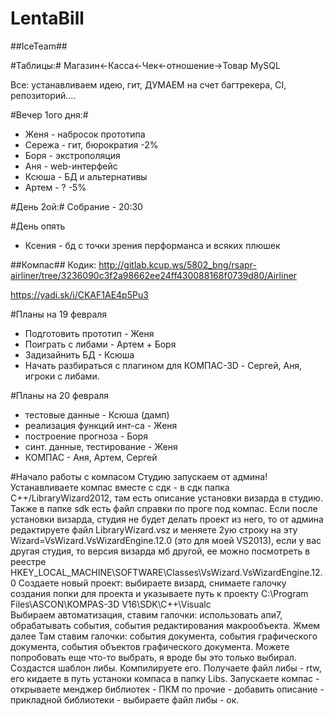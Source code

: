 # LentaBill

##IceTeam##

#Таблицы:#
Магазин<-Касса<-Чек<-отношение->Товар
MySQL

Все: устанавливаем идею, гит, ДУМАЕМ на счет багтрекера, CI, репозиторий….

#Вечер 1ого дня:#
- Женя - набросок прототипа
- Сережа - гит, бюрократия -2%
- Боря - экстрополяция
- Аня - web-интерфейс
- Ксюша - БД и альтернативы
- Артем - ? -5%

#День 2ой:#
Собрание - 20:30

#День опять

- Ксения - бд с точки зрения перформанса и всяких плюшек

##Компас##
Кодик:
http://gitlab.kcup.ws/5802_bng/rsapr-airliner/tree/3236090c3f2a98662ee24ff430088168f0739d80/Airliner

https://yadi.sk/i/CKAF1AE4p5Pu3

#Планы на 19 февраля
- Подготовить прототип - Женя
- Поиграть с либами - Артем + Боря
- Задизайнить БД - Ксюша
- Начать разбираться с плагином для КОМПАС-3D - Сергей, Аня, игроки с либами.

#Планы на 20 февраля
- тестовые данные - Ксюша (дамп)
- реализация функций инт-са - Женя
- построение прогноза - Боря
- синт. данные, тестирование - Женя
- КОМПАС - Аня, Артем, Сергей

#Начало работы с компасом
Студию запускаем от админа!
Устанавливаете компас вместе с сдк  - в сдк папка С++/LibraryWizard2012, там есть описание установки визарда в студию. Также в папке sdk есть файл справки по проге под компас. Если после установки визарда, студия не будет делать проект из него, то от админа редактируете файл LibraryWizard.vsz и меняете 2ую строку на эту Wizard=VsWizard.VsWizardEngine.12.0 (это для моей VS2013), если у вас другая студия, то версия визарда мб другой, ее можно посмотреть в реестре HKEY_LOCAL_MACHINE\SOFTWARE\Classes\VsWizard.VsWizardEngine.12.0
Создаете новый проект: выбираете визард, снимаете галочку создания попки для проекта и указываете путь к проекту C:\Program Files\ASCON\KOMPAS-3D V16\SDK\C++\Visualc\
Выбираем автоматизация, ставим галочки: использовать апи7, обрабатывать события, события редактирования макрообъекта.
Жмем далее
Там ставим галочки: события документа, события графического документа, события объектов графического документа.
Можете попробовать еще что-то выбрать, я вроде бы это только выбирал.
Создастся шаблон либы. Компилируете его. Получаете файл либы - rtw, его кидаете в путь устаноки компаса в папку Libs.
Запускаете компас - открываете менджер библиотек - ПКМ по прочие - добавить описание - прикладной библиотеки - выбираете файл либы - ок.
